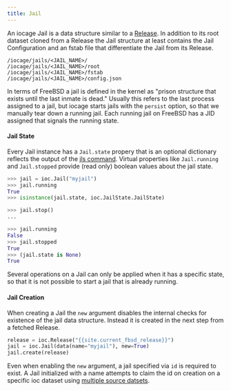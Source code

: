 ```yaml
---
title: Jail
---
```

An iocage Jail is a data structure similar to a [Release](#release).
In addition to its root dataset cloned from a Release the Jail structure at least contains the Jail Configuration and an fstab file that differentiate the Jail from its Release.

```
/iocage/jails/<JAIL_NAME>/
/iocage/jails/<JAIL_NAME>/root
/iocage/jails/<JAIL_NAME>/fstab
/iocage/jails/<JAIL_NAME>/config.json
```

In terms of FreeBSD a jail is defined in the kernel as "prison structure that exists until the last inmate is dead."
Usually this refers to the last process assigned to a jail, but iocage starts jails with the `persist` option, so that we manually tear down a running jail.
Each running jail on FreeBSD has a JID assigned that signals the running state.

#### Jail State

Every Jail instance has a `Jail.state` propery that is an optional dictionary reflects the output of the [jls command](https://www.freebsd.org/cgi/man.cgi?query=jls).
Virtual properties like `Jail.running` and `Jail.stopped` provide (read only) boolean values about the jail state.

```python
>>> jail = ioc.Jail("myjail")
>>> jail.running
True
>>> isinstance(jail.state, ioc.JailState.JailState)

>>> jail.stop()
...

>>> jail.running
False
>>> jail.stopped
True
>>> (jail.state is None)
True
```

Several operations on a Jail can only be applied when it has a specific state, so that it is not possible to start a jail that is already running.

#### Jail Creation

When creating a Jail the `new` argument disables the internal checks for existence of the jail data structure.
Instead it is created in the next step from a fetched Release.

```python
release = ioc.Release("{{site.current_fbsd_release}}")
jail = ioc.Jail(data(name="myjail"), new=True)
jail.create(release)
```

Even when enabling the `new` argument, a jail specified via `id` is required to exist. A Jail initialized with a name attempts to claim the id on creation on a specific ioc dataset using [multiple source datsets](https://github.com/bsdci/libioc/pull/287).
